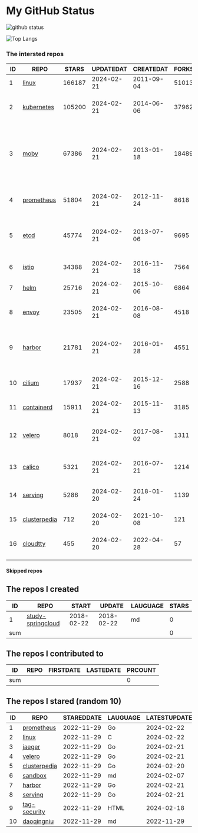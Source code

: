 # My GitHub Status

<img src="https://github-readme-stats-1.yihong0618.vercel.app/api?username=daoqingniu&show_icons=true&&&hide_title=true&count_private=true" alt="github status" />

![Top Langs](https://github-readme-stats-1.yihong0618.vercel.app/api/top-langs/?username=daoqingniu&layout=compact)

<!--START_SECTION:github_repos-->
### The intersted repos
| ID |                              REPO                               | STARS  | UPDATEDAT  | CREATEDAT  | FORKSCOUNT |                                                DESCRIPTIONS                                                |
|----|-----------------------------------------------------------------|--------|------------|------------|------------|------------------------------------------------------------------------------------------------------------|
|  1 | [linux](https://github.com/torvalds/linux)                      | 166187 | 2024-02-21 | 2011-09-04 |      51013 | Linux kernel source tree                                                                                   |
|  2 | [kubernetes](https://github.com/kubernetes/kubernetes)          | 105200 | 2024-02-21 | 2014-06-06 |      37962 | Production-Grade Container Scheduling and Management                                                       |
|  3 | [moby](https://github.com/moby/moby)                            |  67386 | 2024-02-21 | 2013-01-18 |      18489 | The Moby Project - a collaborative project for the container ecosystem to assemble container-based systems |
|  4 | [prometheus](https://github.com/prometheus/prometheus)          |  51804 | 2024-02-21 | 2012-11-24 |       8618 | The Prometheus monitoring system and time series database.                                                 |
|  5 | [etcd](https://github.com/etcd-io/etcd)                         |  45774 | 2024-02-21 | 2013-07-06 |       9695 | Distributed reliable key-value store for the most critical data of a distributed system                    |
|  6 | [istio](https://github.com/istio/istio)                         |  34388 | 2024-02-21 | 2016-11-18 |       7564 | Connect, secure, control, and observe services.                                                            |
|  7 | [helm](https://github.com/helm/helm)                            |  25716 | 2024-02-21 | 2015-10-06 |       6864 | The Kubernetes Package Manager                                                                             |
|  8 | [envoy](https://github.com/envoyproxy/envoy)                    |  23505 | 2024-02-21 | 2016-08-08 |       4518 | Cloud-native high-performance edge/middle/service proxy                                                    |
|  9 | [harbor](https://github.com/goharbor/harbor)                    |  21781 | 2024-02-21 | 2016-01-28 |       4551 | An open source trusted cloud native registry project that stores, signs, and scans content.                |
| 10 | [cilium](https://github.com/cilium/cilium)                      |  17937 | 2024-02-21 | 2015-12-16 |       2588 | eBPF-based Networking, Security, and Observability                                                         |
| 11 | [containerd](https://github.com/containerd/containerd)          |  15911 | 2024-02-21 | 2015-11-13 |       3185 | An open and reliable container runtime                                                                     |
| 12 | [velero](https://github.com/vmware-tanzu/velero)                |   8018 | 2024-02-21 | 2017-08-02 |       1311 | Backup and migrate Kubernetes applications and their persistent volumes                                    |
| 13 | [calico](https://github.com/projectcalico/calico)               |   5321 | 2024-02-21 | 2016-07-21 |       1214 | Cloud native networking and network security                                                               |
| 14 | [serving](https://github.com/knative/serving)                   |   5286 | 2024-02-20 | 2018-01-24 |       1139 | Kubernetes-based, scale-to-zero, request-driven compute                                                    |
| 15 | [clusterpedia](https://github.com/clusterpedia-io/clusterpedia) |    712 | 2024-02-20 | 2021-10-08 |        121 | The Encyclopedia of Kubernetes clusters                                                                    |
| 16 | [cloudtty](https://github.com/cloudtty/cloudtty)                |    455 | 2024-02-20 | 2022-04-28 |         57 | A Friendly Kubernetes CloudShell (Web Terminal) !                                                          |



#### Skipped repos
<!--END_SECTION:github_repos-->

<!--START_SECTION:my_github-->
## The repos I created
| ID  |                                 REPO                                 |   START    |   UPDATE   | LAUGUAGE | STARS |
|-----|----------------------------------------------------------------------|------------|------------|----------|-------|
|   1 | [study-springcloud](https://github.com/daoqingniu/study-springcloud) | 2018-02-22 | 2018-02-22 | md       |     0 |
| sum |                                                                      |            |            |          |     0 |

## The repos I contributed to
| ID  | REPO | FIRSTDATE | LASTEDATE | PRCOUNT |
|-----|------|-----------|-----------|---------|
| sum |      |           |           |       0 |

## The repos I stared (random 10)
| ID |                              REPO                               | STAREDDATE | LAUGUAGE | LATESTUPDATE |
|----|-----------------------------------------------------------------|------------|----------|--------------|
|  1 | [prometheus](https://github.com/prometheus/prometheus)          | 2022-11-29 | Go       | 2024-02-22   |
|  2 | [linux](https://github.com/torvalds/linux)                      | 2022-11-29 | C        | 2024-02-22   |
|  3 | [jaeger](https://github.com/jaegertracing/jaeger)               | 2022-11-29 | Go       | 2024-02-21   |
|  4 | [velero](https://github.com/vmware-tanzu/velero)                | 2022-11-29 | Go       | 2024-02-21   |
|  5 | [clusterpedia](https://github.com/clusterpedia-io/clusterpedia) | 2022-11-29 | Go       | 2024-02-20   |
|  6 | [sandbox](https://github.com/cncf/sandbox)                      | 2022-11-29 | md       | 2024-02-07   |
|  7 | [harbor](https://github.com/goharbor/harbor)                    | 2022-11-29 | Go       | 2024-02-21   |
|  8 | [serving](https://github.com/knative/serving)                   | 2022-11-29 | Go       | 2024-02-21   |
|  9 | [tag-security](https://github.com/cncf/tag-security)            | 2022-11-29 | HTML     | 2024-02-18   |
| 10 | [daoqingniu](https://github.com/daoqingniu/daoqingniu)          | 2022-11-29 | md       | 2022-11-29   |

<!--END_SECTION:my_github-->
